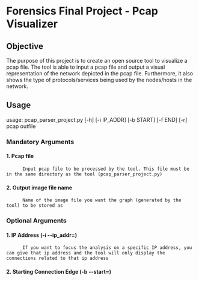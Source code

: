 # Forensics Final Project - Pcap Visualizer

## Objective

The purpose of this project is to create an open source tool to visualize a pcap file.
The tool is able to input a pcap file and output a visual representation of the network depicted in the pcap file.
Furthermore, it also shows the type of protocols/services being used by the nodes/hosts in the network.

## Usage

usage: pcap_parser_project.py [-h] [-i IP_ADDR] [-b START] [-f END] [-r] pcap outfile

### Mandatory Arguments

#### 1. Pcap file
          Input pcap file to be processed by the tool. This file must be in the same directory as the tool (pcap_parser_project.py)
#### 2. Output image file name
          Name of the image file you want the graph (generated by the tool) to be stored as
### Optional Arguments

#### 1. IP Address (-i <ip address> --ip_addr=<ip address>)
          If you want to focus the analysis on a specific IP address, you can give that ip address and the tool will only display the connections related to that ip address
#### 2. Starting Connection Edge (-b <edge number> --start=<edge number>)
